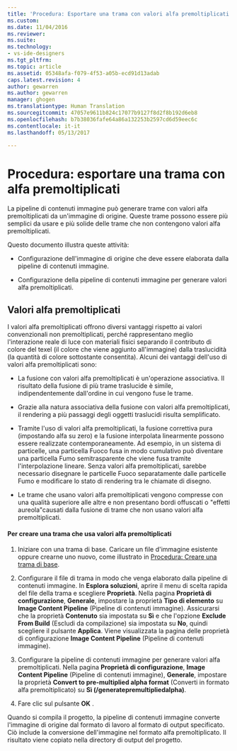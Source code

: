 ```yaml
---
title: 'Procedura: Esportare una trama con valori alfa premoltiplicati | Microsoft Docs'
ms.custom: 
ms.date: 11/04/2016
ms.reviewer: 
ms.suite: 
ms.technology:
- vs-ide-designers
ms.tgt_pltfrm: 
ms.topic: article
ms.assetid: 05348afa-f079-4f53-a05b-ecd91d13adab
caps.latest.revision: 4
author: gewarren
ms.author: gewarren
manager: ghogen
ms.translationtype: Human Translation
ms.sourcegitcommit: 47057e9611b824c17077b9127f8d2f8b192d6eb8
ms.openlocfilehash: b7b38036fafe64a86a132253b2597cd6d59eec6c
ms.contentlocale: it-it
ms.lasthandoff: 05/13/2017

---
```

# <a name="how-to-export-a-texture-that-has-premultiplied-alpha"></a>Procedura: esportare una trama con alfa premoltiplicati
La pipeline di contenuti immagine può generare trame con valori alfa premoltiplicati da un'immagine di origine. Queste trame possono essere più semplici da usare e più solide delle trame che non contengono valori alfa premoltiplicati.  
  
 Questo documento illustra queste attività:  
  
-   Configurazione dell'immagine di origine che deve essere elaborata dalla pipeline di contenuti immagine.  
  
-   Configurazione della pipeline di contenuti immagine per generare valori alfa premoltiplicati.  
  
## <a name="premultiplied-alpha"></a>Valori alfa premoltiplicati  
 I valori alfa premoltiplicati offrono diversi vantaggi rispetto ai valori convenzionali non premoltiplicati, perché rappresentano meglio l'interazione reale di luce con materiali fisici separando il contributo di colore del texel (il colore che viene aggiunto all'immagine) dalla traslucidità (la quantità di colore sottostante consentita). Alcuni dei vantaggi dell'uso di valori alfa premoltiplicati sono:  
  
-   La fusione con valori alfa premoltiplicati è un'operazione associativa. Il risultato della fusione di più trame traslucide è simile, indipendentemente dall'ordine in cui vengono fuse le trame.  
  
-   Grazie alla natura associativa della fusione con valori alfa premoltiplicati, il rendering a più passaggi degli oggetti traslucidi risulta semplificato.  
  
-   Tramite l'uso di valori alfa premoltiplicati, la fusione correttiva pura (impostando alfa su zero) e la fusione interpolata linearmente possono essere realizzate contemporaneamente. Ad esempio, in un sistema di particelle, una particella Fuoco fusa in modo cumulativo può diventare una particella Fumo semitrasparente che viene fusa tramite l'interpolazione lineare. Senza valori alfa premoltiplicati, sarebbe necessario disegnare le particelle Fuoco separatamente dalle particelle Fumo e modificare lo stato di rendering tra le chiamate di disegno.  
  
-   Le trame che usano valori alfa premoltiplicati vengono compresse con una qualità superiore alle altre e non presentano bordi offuscati o "effetti aureola"causati dalla fusione di trame che non usano valori alfa premoltiplicati.  
  
#### <a name="to-create-a-texture-that-uses-premultiplied-alpha"></a>Per creare una trama che usa valori alfa premoltiplicati  
  
1.  Iniziare con una trama di base. Caricare un file d'immagine esistente oppure crearne uno nuovo, come illustrato in [Procedura: Creare una trama di base](../designers/how-to-create-a-basic-texture.md).  
  
2.  Configurare il file di trama in modo che venga elaborato dalla pipeline di contenuti immagine. In **Esplora soluzioni**, aprire il menu di scelta rapida del file della trama e scegliere **Proprietà**. Nella pagina **Proprietà di configurazione**, **Generale**, impostare la proprietà **Tipo di elemento** su **Image Content Pipeline** (Pipeline di contenuti immagine). Assicurarsi che la proprietà **Contenuto** sia impostata su **Sì** e che l'opzione **Exclude From Build** (Escludi da compilazione) sia impostata su **No**, quindi scegliere il pulsante **Applica**. Viene visualizzata la pagina delle proprietà di configurazione **Image Content Pipeline** (Pipeline di contenuti immagine).  
  
3.  Configurare la pipeline di contenuti immagine per generare valori alfa premoltiplicati. Nella pagina **Proprietà di configurazione**, **Image Content Pipeline** (Pipeline di contenuti immagine), **Generale**, impostare la proprietà **Convert to pre-multiplied alpha format** (Converti in formato alfa premoltiplicato) su **Sì (/generatepremultipliedalpha)**.  
  
4.  Fare clic sul pulsante **OK** .  
  
 Quando si compila il progetto, la pipeline di contenuti immagine converte l'immagine di origine dal formato di lavoro al formato di output specificato. Ciò include la conversione dell'immagine nel formato alfa premoltiplicato. Il risultato viene copiato nella directory di output del progetto.
